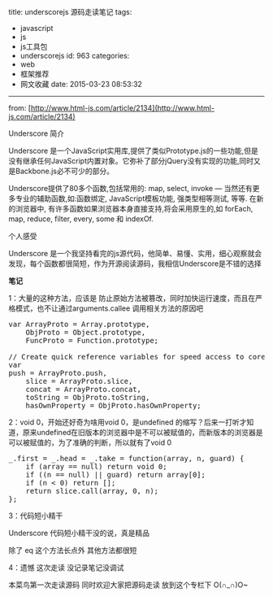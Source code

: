 title: underscorejs 源码走读笔记
tags:
  - javascript
  - js
  - js工具包
  - underscorejs
id: 963
categories:
  - web
  - 框架推荐
  - 网文收藏
date: 2015-03-23 08:53:32
---

from: [http://www.html-js.com/article/2134](http://www.html-js.com/article/2134)

Underscore 简介

Underscore 是一个JavaScript实用库,提供了类似Prototype.js的一些功能,但是没有继承任何JavaScript内置对象。它弥补了部分jQuery没有实现的功能,同时又是Backbone.js必不可少的部分。

Underscore提供了80多个函数,包括常用的: map, select, invoke — 当然还有更多专业的辅助函数,如:函数绑定, JavaScript模板功能, 强类型相等测试, 等等. 在新的浏览器中, 有许多函数如果浏览器本身直接支持,将会采用原生的,如 forEach, map, reduce, filter, every, some 和 indexOf.

个人感受

Underscore 是一个我坚持看完的js源代码，他简单、易懂、实用，细心观察就会发现，每个函数都很简短，作为开源阅读源码，我相信Underscore是不错的选择

<!--more-->

**笔记**

1：大量的这种方法，应该是 防止原始方法被篡改，同时加快运行速度，而且在严格模式，也不让通过arguments.callee 调用相关方法的原因吧
<pre>var ArrayProto = Array.prototype,
    ObjProto = Object.prototype,
    FuncProto = Function.prototype;

// Create quick reference variables for speed access to core prototypes.
var
push = ArrayProto.push,
    slice = ArrayProto.slice,
    concat = ArrayProto.concat,
    toString = ObjProto.toString,
    hasOwnProperty = ObjProto.hasOwnProperty;</pre>
2：void 0，开始还好奇为啥用void 0，是undefined 的缩写？后来一打听才知道，原来undefined在旧版本的浏览器中是不可以被赋值的，而新版本的浏览器是可以被赋值的，为了准确的判断，所以就有了void 0
<pre>_.first = _.head = _.take = function(array, n, guard) {
    if (array == null) return void 0;
    if ((n == null) || guard) return array[0];
    if (n &lt; 0) return [];
    return slice.call(array, 0, n);
};</pre>
3：代码短小精干

Underscore 代码短小精干没的说，真是精品

除了 eq 这个方法长点外 其他方法都很短

4：遗憾 这次走读 没记录笔记没调试

本菜鸟第一次走读源码 同时欢迎大家把源码走读 放到这个专栏下 O(∩_∩)O~